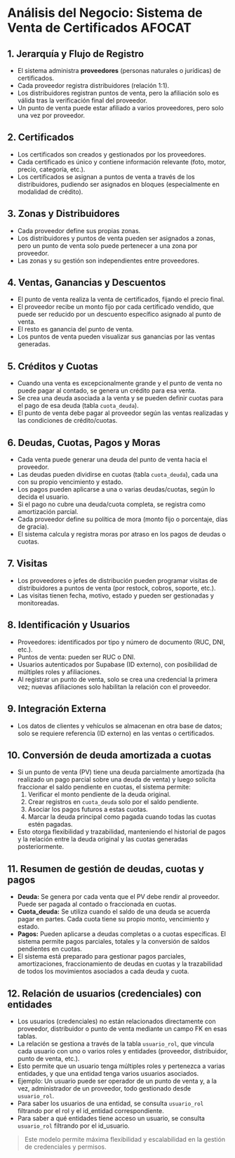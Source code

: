 # Análisis del Negocio: Sistema de Venta de Certificados AFOCAT

## 1. Jerarquía y Flujo de Registro
- El sistema administra **proveedores** (personas naturales o jurídicas) de certificados.
- Cada proveedor registra distribuidores (relación 1:1).
- Los distribuidores registran puntos de venta, pero la afiliación solo es válida tras la verificación final del proveedor.
- Un punto de venta puede estar afiliado a varios proveedores, pero solo una vez por proveedor.

## 2. Certificados
- Los certificados son creados y gestionados por los proveedores.
- Cada certificado es único y contiene información relevante (foto, motor, precio, categoría, etc.).
- Los certificados se asignan a puntos de venta a través de los distribuidores, pudiendo ser asignados en bloques (especialmente en modalidad de crédito).

## 3. Zonas y Distribuidores
- Cada proveedor define sus propias zonas.
- Los distribuidores y puntos de venta pueden ser asignados a zonas, pero un punto de venta solo puede pertenecer a una zona por proveedor.
- Las zonas y su gestión son independientes entre proveedores.

## 4. Ventas, Ganancias y Descuentos
- El punto de venta realiza la venta de certificados, fijando el precio final.
- El proveedor recibe un monto fijo por cada certificado vendido, que puede ser reducido por un descuento específico asignado al punto de venta.
- El resto es ganancia del punto de venta.
- Los puntos de venta pueden visualizar sus ganancias por las ventas generadas.

## 5. Créditos y Cuotas
- Cuando una venta es excepcionalmente grande y el punto de venta no puede pagar al contado, se genera un crédito para esa venta.
- Se crea una deuda asociada a la venta y se pueden definir cuotas para el pago de esa deuda (tabla `cuota_deuda`).
- El punto de venta debe pagar al proveedor según las ventas realizadas y las condiciones de crédito/cuotas.

## 6. Deudas, Cuotas, Pagos y Moras
- Cada venta puede generar una deuda del punto de venta hacia el proveedor.
- Las deudas pueden dividirse en cuotas (tabla `cuota_deuda`), cada una con su propio vencimiento y estado.
- Los pagos pueden aplicarse a una o varias deudas/cuotas, según lo decida el usuario.
- Si el pago no cubre una deuda/cuota completa, se registra como amortización parcial.
- Cada proveedor define su política de mora (monto fijo o porcentaje, días de gracia).
- El sistema calcula y registra moras por atraso en los pagos de deudas o cuotas.

## 7. Visitas
- Los proveedores o jefes de distribución pueden programar visitas de distribuidores a puntos de venta (por restock, cobros, soporte, etc.).
- Las visitas tienen fecha, motivo, estado y pueden ser gestionadas y monitoreadas.

## 8. Identificación y Usuarios
- Proveedores: identificados por tipo y número de documento (RUC, DNI, etc.).
- Puntos de venta: pueden ser RUC o DNI.
- Usuarios autenticados por Supabase (ID externo), con posibilidad de múltiples roles y afiliaciones.
- Al registrar un punto de venta, solo se crea una credencial la primera vez; nuevas afiliaciones solo habilitan la relación con el proveedor.

## 9. Integración Externa
- Los datos de clientes y vehículos se almacenan en otra base de datos; solo se requiere referencia (ID externo) en las ventas o certificados.

## 10. Conversión de deuda amortizada a cuotas
- Si un punto de venta (PV) tiene una deuda parcialmente amortizada (ha realizado un pago parcial sobre una deuda de venta) y luego solicita fraccionar el saldo pendiente en cuotas, el sistema permite:
  1. Verificar el monto pendiente de la deuda original.
  2. Crear registros en `cuota_deuda` solo por el saldo pendiente.
  3. Asociar los pagos futuros a estas cuotas.
  4. Marcar la deuda principal como pagada cuando todas las cuotas estén pagadas.
- Esto otorga flexibilidad y trazabilidad, manteniendo el historial de pagos y la relación entre la deuda original y las cuotas generadas posteriormente.

## 11. Resumen de gestión de deudas, cuotas y pagos
- **Deuda:** Se genera por cada venta que el PV debe rendir al proveedor. Puede ser pagada al contado o fraccionada en cuotas.
- **Cuota_deuda:** Se utiliza cuando el saldo de una deuda se acuerda pagar en partes. Cada cuota tiene su propio monto, vencimiento y estado.
- **Pagos:** Pueden aplicarse a deudas completas o a cuotas específicas. El sistema permite pagos parciales, totales y la conversión de saldos pendientes en cuotas.
- El sistema está preparado para gestionar pagos parciales, amortizaciones, fraccionamiento de deudas en cuotas y la trazabilidad de todos los movimientos asociados a cada deuda y cuota.

## 12. Relación de usuarios (credenciales) con entidades
- Los usuarios (credenciales) no están relacionados directamente con proveedor, distribuidor o punto de venta mediante un campo FK en esas tablas.
- La relación se gestiona a través de la tabla `usuario_rol`, que vincula cada usuario con uno o varios roles y entidades (proveedor, distribuidor, punto de venta, etc.).
- Esto permite que un usuario tenga múltiples roles y pertenezca a varias entidades, y que una entidad tenga varios usuarios asociados.
- Ejemplo: Un usuario puede ser operador de un punto de venta y, a la vez, administrador de un proveedor, todo gestionado desde `usuario_rol`.
- Para saber los usuarios de una entidad, se consulta `usuario_rol` filtrando por el rol y el id_entidad correspondiente.
- Para saber a qué entidades tiene acceso un usuario, se consulta `usuario_rol` filtrando por el id_usuario.

> Este modelo permite máxima flexibilidad y escalabilidad en la gestión de credenciales y permisos.
